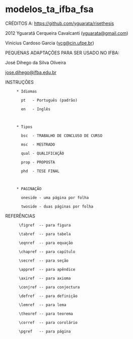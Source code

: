 # modelos_ta_ifba_fsa


 CRÉDITOS A: https://github.com/yguarata/risethesis

2012 Yguaratã Cerqueira Cavalcanti (yguarata@gmail.com)

Vinicius Cardoso Garcia (vcg@cin.ufpe.br)



PEQUENAS ADAPTAÇÕES PARA SER USADO NO IFBA:

José Dihego da Silva Oliveira

jose.dihego@ifba.edu.br


 INSTRUÇÕES



         * Idiomas

           pt   - Português (padrão)

           en   - Inglês



         * Tipos

           bsc  - TRABALHO DE CONCLUSO DE CURSO

           msc  - MESTRADO

           qual - QUALIFICAÇÃO

           prop - PROPOSTA

           phd  - TESE FINAL



         * PAGINAÇÃO

           oneside - uma página por folha

           twoside - duas páginas por folha



 REFERÊNCIAS

          \figref  -- para figura

          \tabref  -- para tabela

          \eqnref  -- para equação

          \chapref -- para capítulo

          \secref  -- para seção

          \appref  -- para apêndice

          \axiref  -- para axioma

          \conjref -- para conjectura

          \defref  -- para definição

          \lemref  -- para lema

          \theoref -- para teorema

          \corref  -- para corolário

          \pgref   -- para página



        
